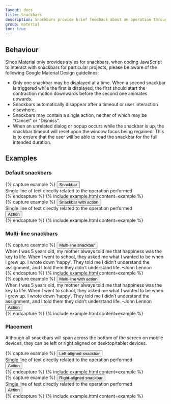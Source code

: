 ```yaml
---
layout: docs
title: Snackbars
description: Snackbars provide brief feedback about an operation through a message at the bottom of the screen.
group: material
toc: true
---
```


## Behaviour

Since Material only provides styles for snackbars, when coding JavaScript to interact with snackbars for particular projects, please be aware of the following Google Material Design guidelines:

- Only one snackbar may be displayed at a time. When a second snackbar is triggered while the first is displayed, the first should start the contraction motion downwards before the second one animates upwards.
- Snackbars automatically disappear after a timeout or user interaction elsewhere.
- Snackbars may contain a single action, neither of which may be "Cancel" or "Dismiss".
- When an unrelated dialog or popup occurs while the snackbar is up, the snackbar timeout will reset upon the window focus being regained. This is to ensure that the user will be able to read the snackbar for the full intended duration.

## Examples

### Default snackbars

<div class="snackbar-example">
{% capture example %}
<button class="btn btn-primary">Snackbar</button>
<div class="snackbar">
  <div class="snackbar-body">
    Single line of text directly related to the operation performed
  </div>
</div>
{% endcapture %}
{% include example.html content=example %}
</div>

<div class="snackbar-example">
{% capture example %}
<button class="btn btn-primary">Snackbar with action</button>
<div class="snackbar">
  <div class="snackbar-body">
    Single line of text directly related to the operation performed
  </div>
  <button class="snackbar-btn" type="button">Action</button>
</div>
{% endcapture %}
{% include example.html content=example %}
</div>

### Multi-line snackbars

<div class="snackbar-example">
{% capture example %}
<button class="btn btn-primary">Multi-line snackbar</button>
<div class="snackbar snackbar-multi-line">
  <div class="snackbar-body">
    When I was 5 years old, my mother always told me that happiness was the key to life. When I went to school, they asked me what I wanted to be when I grew up. I wrote down ‘happy’. They told me I didn’t understand the assignment, and I told them they didn’t understand life. –John Lennon
  </div>
</div>
{% endcapture %}
{% include example.html content=example %}
</div>

<div class="snackbar-example">
{% capture example %}
<button class="btn btn-primary">Multi-line with action</button>
<div class="snackbar snackbar-multi-line">
  <div class="snackbar-body">
    When I was 5 years old, my mother always told me that happiness was the key to life. When I went to school, they asked me what I wanted to be when I grew up. I wrote down ‘happy’. They told me I didn’t understand the assignment, and I told them they didn’t understand life. –John Lennon
  </div>
  <button class="snackbar-btn" type="button">Action</button>
</div>
{% endcapture %}
{% include example.html content=example %}
</div>

### Placement

Although all snackbars will span across the bottom of the screen on mobile devices, they can be left or right aligned on desktop/tablet devices.

<div class="snackbar-example">
{% capture example %}
<button class="btn btn-primary">Left-aligned snackbar</button>
<div class="snackbar snackbar-left">
  <div class="snackbar-body">
    Single line of text directly related to the operation performed
  </div>
  <button class="snackbar-btn" type="button">Action</button>
</div>
{% endcapture %}
{% include example.html content=example %}
</div>

<div class="snackbar-example">
{% capture example %}
<button class="btn btn-primary">Right-aligned snackbar</button>
<div class="snackbar snackbar-right">
  <div class="snackbar-body">
    Single line of text directly related to the operation performed
  </div>
  <button class="snackbar-btn" type="button">Action</button>
</div>
{% endcapture %}
{% include example.html content=example %}
</div>
